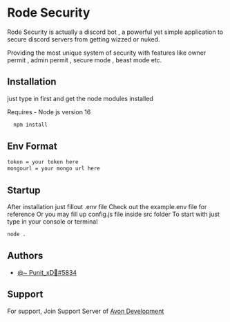 
# Rode Security

Rode Security is actually a discord bot , a powerful yet simple application to secure discord servers from getting wizzed or nuked.

Providing the most unique system of security with features like owner permit , admin permit , secure mode , beast mode etc.

## Installation
just type in first and get the node modules installed 

Requires - Node js version 16

```bash
  npm install
```

## Env Format
```bash
token = your token here
mongourl = your mongo url here
```

## Startup
After installation just fillout .env file Check out the example.env file for reference
Or you may fill up config.js file inside src folder
To start with just type in your console or terminal

```bash
node .
```
## Authors

- [@~ Punit_xD🥀#5834](https://discord.gg/aCbF3kPjMz)


## Support

For support, Join Support Server of [Avon Development](https://discord.gg/aCbF3kPjMz)

